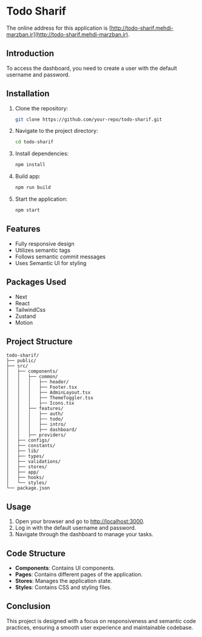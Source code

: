 # Todo Sharif

The online address for this application is [http://todo-sharif.mehdi-marzban.ir](http://todo-sharif.mehdi-marzban.ir).

## Introduction

To access the dashboard, you need to create a user with the default username and password.

## Installation

1. Clone the repository:
    ```sh
    git clone https://github.com/your-repo/todo-sharif.git
    ```
2. Navigate to the project directory:
    ```sh
    cd todo-sharif
    ```
3. Install dependencies:
    ```sh
    npm install
    ```
4. Build app:
    ```sh
    npm run build
    ```
5. Start the application:
    ```sh
    npm start
    ```

## Features

-   Fully responsive design
-   Utilizes semantic tags
-   Follows semantic commit messages
-   Uses Semantic UI for styling

## Packages Used

-   Next
-   React
-   TailwindCss
-   Zustand
-   Motion

## Project Structure

```
todo-sharif/
├── public/
├── src/
│   ├── components/
│   │   ├── common/
│   │   │   ├── header/
│   │   │   ├── Footer.tsx
│   │   │   ├── AdminLayout.tsx
│   │   │   ├── ThemeToggler.tsx
│   │   │   ├── Icons.tsx
│   │   ├── features/
│   │   │   ├── auth/
│   │   │   ├── todo/
│   │   │   ├── intro/
│   │   │   ├── dashboard/
│   │   ├── providers/
│   ├── configs/
│   ├── constants/
│   ├── lib/
│   ├── types/
│   ├── validations/
│   ├── stores/
│   ├── app/
│   ├── hooks/
│   └── styles/
└── package.json
```

## Usage

1. Open your browser and go to [http://localhost:3000](http://localhost:3000).
2. Log in with the default username and password.
3. Navigate through the dashboard to manage your tasks.

## Code Structure

-   **Components**: Contains UI components.
-   **Pages**: Contains different pages of the application.
-   **Stores**: Manages the application state.
-   **Styles**: Contains CSS and styling files.

## Conclusion

This project is designed with a focus on responsiveness and semantic code practices, ensuring a smooth user experience and maintainable codebase.
